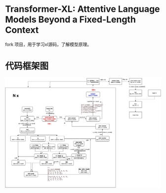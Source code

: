 # Transformer-XL: Attentive Language Models Beyond a Fixed-Length Context

  fork 项目，用于学习xl源码，了解模型原理。

  # 代码框架图

![avatar](./images/xl-frame.jpg)
